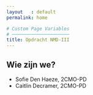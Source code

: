 ```yaml
---
layout   : default
permalink: home

# Custom Page Variables
# ─────────────────────
title: Opdracht NMD-III
---
```


Wie zijn we?
------------


- Sofie Den Haeze, 2CMO-PD
- Caitlin Decramer, 2CMO-PD